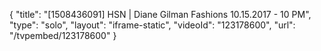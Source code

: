 {
    "title": "[1508436091] HSN | Diane Gilman Fashions 10.15.2017 - 10 PM",
    "type": "solo",
    "layout": "iframe-static",
    "videoId": "123178600",
    "url": "\/tvpembed\/123178600"
}